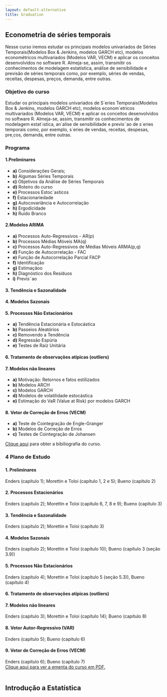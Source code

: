 ```yaml
---
layout: default-alternative
title: Graduation
---
```



<h2> Econometria de séries temporais <i class="fa fa-line-chart" aria-hidden="true"></i></h2>
  
 <p>Nesse curso iremos estudar os principais modelos univariados de Séries Temporais(Modelos Box & Jenkins, modelos GARCH etc), modelos 
  econométricos multivariados (Modelos VAR, VECM) e aplicar os conceitos desenvolvidos no software R. Almeja-se, assim, transmitir os 
  conhecimentos de modelagem estatística, análise de sensibilidade e previsão de séries temporais como, por exemplo, séries de vendas, receitas, 
  despesas, preços, demanda, entre outras.</p>
  
  <h3>Objetivo do curso <i class="fa fa-check-circle" aria-hidden="true"></i></h3>
  
  <p> Estudar os principais modelos univariados de S´eries Temporais(Modelos Box & Jenkins,
modelos GARCH etc), modelos econom´etricos multivariados (Modelos VAR, VECM) e
aplicar os conceitos desenvolvidos no software R. Almeja-se, assim, transmitir os conhecimentos
de modelagem estat´ıstica, an´alise de sensibilidade e previs˜ao de s´eries temporais
como, por exemplo, s´eries de vendas, receitas, despesas, pre¸cos, demanda, entre outras.</p>
  
  <h3>Programa <i class="fa fa-pencil-square-o" aria-hidden="true"></i></h3>
  
  <h4>1.Preliminares</h4>
  
  
  <ul>
   <li><strong>a)</strong> Considerações Gerais;</li>
   <li><strong>b)</strong> Algumas Séries Temporais</li>
   <li><strong>c)</strong> Objetivos da Análise de Séries Temporais </li>
   <li><strong>d)</strong> Roteiro do curso</li>
   <li><strong>e)</strong> Processos Estoc´asticos</li>
   <li><strong>f)</strong> Estacionariedade</li>
   <li><strong>g)</strong> Autocovariância e Autocorrelação</li>
   <li><strong>h)</strong> Ergodicidade</li>
    <li><strong>h)</strong> Ruído Branco</li>
  </ul>
  
  
  <h4>2.Modelos ARIMA </h4>
  
  <ul>
  
 <li><strong> a)</strong> Processos Auto-Regressivos - AR(p) </li>
 <li><strong> b)</strong> Processos Médias Móveis MA(q)</li>
 <li><strong> c)</strong> Processos Auto-Regressivos de Médias Móveis ARMA(p,q)</li>
 <li><strong> d)</strong> Função de Autocorrelação - FAC</li>
 <li><strong> e)</strong> Função de Autocorrelação Parcial FACP</li>
 <li><strong> f)</strong> Identificação</li>
 <li><strong> g)</strong> Estimaçãoo</li>
 <li><strong> h)</strong> Diagnóstico dos Resíduos</li>
 <li><strong> i)</strong> Previs˜ao</li>
  </ul>
  
  
  <h4>3. Tendência e Sazonalidade</h4>
 
  <h4> 4. Modelos Sazonais</h4>
 
 <h4>5. Processos Não Estacionários</h4>
 <ul>
 <li><strong>a)</strong> Tendência Estacionária e Estocástica</li>
<li><strong>b)</strong> Passeios Aleatórios</li>
 <li><strong>c)</strong> Removendo a Tendência </li>
 <li><strong>d)</strong> Regressão Espúria</li>
 <li><strong>e)</strong> Testes de Raíz Unitária</li>
</ul>
<h4> 6. Tratamento de observações atípicas (outliers)</h4>

 <h4>7. Modelos não lineares</h4>
 <ul>
 <li><strong>a)</strong> Motivação: Retornos e fatos estilizados</li>
 <li><strong>b)</strong> Modelos ARCH</li>
 <li><strong>c)</strong> Modelos GARCH</li>
 <li><strong>d)</strong> Modelos de volatilidade estocástica</li>
 <li><strong>e)</strong> Estimação do VaR (Value at Risk) por modelos GARCH</li>
</ul>

<h4>8. Vetor de Correção de Erros (VECM)</h4>
<ul>
<li><strong>a)</strong> Teste de Cointegração de Engle-Granger</li>
<li><strong>b)</strong> Modelos de Correção de Erros</li>
<li><strong>c)</strong> Testes de Cointegração de Johansen</li>
</ul>

  <div class="bs-callout bs-callout-success">
   <a href="https://pedroferreira.shinyapps.io/SeriesTemporais/_w_809d9698/ementa1.pdf" target="blank">Clique aqui</a>  para obter a bibiliografia do curso.
  </div>
  
  <h3>4 Plano de Estudo<h3>
<h4>1. Preliminares</h4>
 Enders (capítulo 1); Morettin e Toloi (capítulo 1, 2 e 5); Bueno (capítulo 2)
<h4>2. Processos Estacionários</h4>
Enders (capítulo 2); Morettin e Toloi (capítulo 6, 7, 8 e 9); Bueno (capítulo 3)
<h4>3. Tendência e Sazonalidade</h4>
Enders (capítulo 2); Morettin e Toloi (capítulo 3)
<h4>4. Modelos Sazonais</h4>
Enders (capítulo 2); Morettin e Toloi (capítulo 10); Bueno (capítulo 3 (seção 3.9))
<h4>5. Processos Não Estacionários</h4>
Enders (capítulo 4); Morettin e Toloi (capítulo 5 (seção 5.3)), Bueno (capítulo 4)
<h4>6. Tratamento de observações atípicas (outliers)</h4>
<h4>7. Modelos não lineares</h4>
Enders (capítulo 3); Morettin e Toloi (capítulo 14); Bueno (capítulo 8)
<h4>8. Vetor Autor-Regressivo (VAR)</h4>
Enders (capítulo 5); Bueno (capítulo 6)
<h4>9. Vetor de Correção de Erros (VECM)</h4>
Enders (capítulo 6); Bueno (capítulo 7)
<br>
   <a href="https://pedroferreira.shinyapps.io/SeriesTemporais/_w_809d9698/ementa1.pdf" target="blank">
  <div class="bs-callout bs-callout-success">
 Clique aqui  para ver a ementa do curso em PDF. <i class="fa fa-file-pdf-o" aria-hidden="true"></i>
  </div></a>
<br>




<h2> Introdução a Estatística  <i class="fa fa-bar-chart" aria-hidden="true"></i></h2>



<br>